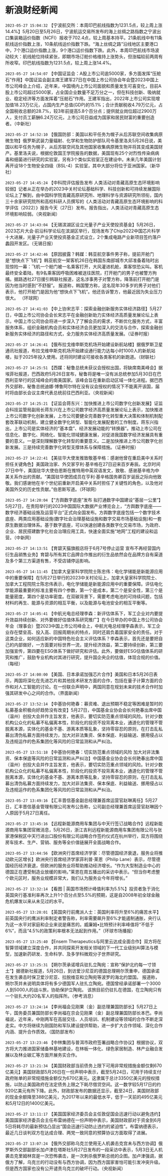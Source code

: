 # 新浪财经新闻
`2023-05-27 15:04:32` 【宁波航交所：本周印巴航线指数为1231.5点，较上周上涨14.4%】5月20日至5月26日，宁波航运交易所发布的海上丝绸之路指数之宁波出口集装箱运价指数（NCFI）报收于702.4点，较上周基本持平。21条航线中有11条航线运价指数上涨，10条航线运价指数下跌。“海上丝绸之路”沿线地区主要港口中，7个港口运价指数上涨，9个港口运价指数下跌。此外，本周印巴航线市场波动较大：航线舱位持续紧张，即期市场订舱价格维持上涨势头，但涨幅较前两周有所收窄。印巴航线指数为1231.5点，较上周上涨14.4%。

`2023-05-27 14:54:07` 【中国证监会：A股上市公司逾5000家，多方面发挥“压舱石”作用】中国证监会副主席王建军27日在中国上市公司协会年会暨2023中国上市公司峰会上介绍，近年来，中国境内上市公司面貌和质量发生可喜变化，目前A股上市公司超过5000家，占全国企业数量不足万分之一，但在科技创新、吸纳就业、稳定经济等方面发挥着“压舱石”作用。王建军指出，2022年上市公司实现增加值18.23万亿元，占国内生产总值(GDP)的15.1%；合计贡献税收4.79万亿元，占全国税收总额的28.7%，较3年前提高5.8个百分点；提供就业岗位超过2900万人，支付员工薪酬6.24万亿元，上市公司日益成为国家和居民财富的重要创造者。（中新社）

`2023-05-27 14:52:10` 【俄国防部：美国以和平任务为幌子从后苏联空间收集病原微生物】俄罗斯武装力量辐射、化学和生物防护部队司令基里洛夫5月26日说，美国以和平任务为幌子，从后苏联空间及其他国家收集病原微生物并将其变成美国财产。基里洛夫说，根据伦敦国王学院报告的数据，美国现有25个对烈性传染病病毒和细菌进行研究的实验室，另有3个类似实验室正在建设中。未来几年美国计划再开设18个生物安全四级（BSL-4）实验室，其中大部分将位于亚洲国家。（新华社）

`2023-05-27 14:45:24` 【中科院评估报告发布 人类活动对青藏高原生态环境影响较弱】记者从正在举办的2023中关村论坛基础科学、科技创新和可持续发展国际论坛上了解到，由中国科学院青藏高原研究所、地理科学与资源研究所领衔，国内三十余家研究院所和高校科研人员撰写的《人类活动对青藏高原生态环境影响的科学评估（2022）》报告今天（27日）发布。报告指出，人类活动对青藏高原生态环境影响较弱。（央视新闻）

`2023-05-27 14:43:04` 【无锡滨湖区设立光量子产业天使投资基金】5月26日，2023芯片大会·前沿科学论坛在滨湖区举行，现场发布了Chip2022中国芯片科学十大进展，光量子产业天使投资基金正式设立，2个集成电路产业新项目签约落户蠡园开发区。（无锡日报）

`2023-05-27 14:42:46` 【原因披露？韩媒：韩亚航空事件男子称，提前开舱门是“想快点下飞机”】韩亚航空一架客机26日在韩国东南部城市大邱准备着陆时出现惊险一幕：飞机一个舱门被一名乘客打开，大风灌进机舱，乘客惊恐尖叫。客机最终安全着陆，有9名乘客因呼吸困难被送往医院，打开舱门的男子也被警方拘捕。据路透社27日援引韩联社报道，这名涉事男子对警方称，降落前打开舱门是因为他当时感到“不舒服”。 报道称，韩国警方称，这名现年30多岁的男子对他们表示，他打开舱门是因为他“想快点下飞机”。他还告诉警方，他最近因为失业压力很大。 （环球网）

`2023-05-27 14:41:03` 【中上协宋志平：探索金融创新服务实体经济路径】5月27日，中国上市公司协会会长宋志平在金融创新助力实体经济高质量发展论坛上表示，中国上市公司协会将进一步深入了了解会员的需求，不断优化服务方式，丰富服务体系，组织金融机构会员和实体经济会员更加深入的交流与合作，探索金融创新服务实体经济的路径和方式，全力服务实体经济高质量发展。（证券时报）

`2023-05-27 14:26:41` 【俄布拉戈维申斯克机场开始建设新航站楼】据俄罗斯卫星通讯社报道，布拉戈维申斯克机场开始建设通行能力达每小时1000人的新航站楼，拟于2025年投入使用。还将同时建设可接收各类客机的新跑道。（财联社）

`2023-05-27 14:25:51` 【西媒：秘鲁总统未获议会授权出国，将缺席南美峰会】据埃菲社报道，巴西政府5月26日宣布，秘鲁将是唯一没有派总统参加5月30日在巴西利亚举行的区域峰会的南美国家。该峰会旨在重新启动区域一体化进程。据巴西外交部称，秘鲁总统迪娜·博鲁阿尔特在没有议会授权的情况下不能离开该国，届时将由部长会议主席代表总统前往巴西利亚。（央视新闻）

`2023-05-27 14:25:21` 【证监会蒋东兴：加快推进上市公司数字化创新发展】证监会科技监管局副局长蒋东兴在上市公司数字经济高质量发展论坛上表示，加快推进上市公司数字化创新发展，上市公司要健全完善数字化转型重大决策和体制机制配套改革联动机制，建立健全数字化转型、智能化发展配套的工作制度。蒋东兴指出，上市公司是实体经济的“基本盘”、经济发展动能的“转换器”。推动上市公司在信息化、数字化、网络化、智能化领域健康发展，对促进我国数字经济发展具有重要的意义。一是深刻理解数字化转型的重要意义。二是加快推进上市公司数字化创新发展。三是持续完善数字化转型支撑体系与保障措施。（证券时报）

`2023-05-27 14:22:41` 【美驻华大使发推致敬基辛格：感谢他曾在重启美中关系时担任关键角色】美国政治家、外交家亨利·基辛格在27日迎来百岁寿辰。北京时间27日中午，美国驻华大使伯恩斯在推特用中英双语发文，致敬、感谢基辛格为中美关系作出的贡献。“美国驻华使团成员在亨利·基辛格国务卿百岁诞辰之际向他致敬。我们感谢他在半个世纪前重新开启美中关系时担任了关键性的角色，以及他对美国外交的历史性贡献。”伯恩斯写道。（环球网）

`2023-05-27 14:20:04` 【“方舆数字底座”发布 拟打通数字中国建设“基层一公里”】5月27日，在贵阳举行的2023中国国际大数据产业博览会上，“方舆数字底座——数字经济基础设施及运营平台”正式向全国发布。方舆数字底座包括一个数字技术底座、两类应用基础设施(数字社会治理基础设施和数字交易市场基础设施)和一套原生数据治理体系。基于数字底座，可以快速创建各类数字化交易市场，为政府、企业、居民搭建数字化社会治理应用工具，快速全面实施“地网”工程的建设和运营。（中新网）

`2023-05-27 14:13:51` 【育碧天猫旗舰店将于6月7号停止运营 宣布不再经营国内衍生品销售业务】育碧与所有其它品牌合作推出的衍生品依然会在品牌方自有渠道及多个第三方渠道有售，不受店铺停运影响。

`2023-05-27 14:11:45` 【加拿大皇家科学院院士陈忠伟：电化学储能是新能源应用中的重要保障】在5月27日举行的2023中关村论坛上，加拿大皇家科学院院士、加拿大工程院院士陈忠伟表示，电化学储能是新能源应用中的重要保障。评估电化学能源最重要的标准主要有四个参数，第一个是成本，第二个是安全性，第三个是能量密度，第四个是功率密度。在双碳背景下，需要考虑电池的可持续问题，包括材料的再生、能源与资源的相互平衡，以及能源与电池安全的相互平衡等。

`2023-05-27 14:05:41` 【中航光电总经理李森：新评估体系下，军工企业对内要提升效益持续创新、对外要做好估值体系研究推广】在今日举办的中国上市公司协会年会（理事会）暨2023中国上市公司峰会上，中航光电总经理李森表示，军工企业存在壁垒高、投入高、回报周期长的特点，同时还肩负着国家安全的责任。对于这类企业，如何适应新的中国特色社会主义评估体系？李森表示，首先还是要把自己的内部做好，一方面要对标世界一流，提升经济效益，第二要持续创新，第三要加强宣传，第四要在ESG体系下做好研究和评估。此外，要做好ESG估值体系的研究和推广，鼓励专业机构对其进行研究，提升国企央企的估值，体现合规的价值。（每经）

`2023-05-27 14:00:00` 【美国、日本承诺加强芯片合作】美国和日本5月26日表示，两国将深化在先进芯片和其他技术研发方面的合作，包括在量子计算方面的合作和对人工智能的讨论。在一份联合声明中，两国同意在规划未来的技术合作时加强其研发中心之间的合作。（界面新闻）

`2023-05-27 13:52:14` 【中基协何艳春：募资难、退出预期不稳定等困难是暂时的 私募基金积极向好趋势没有改变】5月27日，中国基金业协会会长何艳春出席中国（温州）创投大会并作主旨发言，他表示，要切实防范重点领域的风险。针对少数机构公众化的私募不私偏离本性，阶段化的投资不投背离本业，通道化的管理不管脱离本源，实体化的基金不基、游离本质等乱象，坚持零容忍的原则，在打击乱私募出清伪私募方面持续发力，加大对非法集资、保本保底、利益输送、挪用侵占以及违规运作的色系集团化等风险的日常监测和从严纠治。

`2023-05-27 13:51:18` 【中基协何艳春：切实防范重点领域的风险 加大对非法集资、保本保底等风险的日常监测和从严纠治】中国基金业协会会长何艳春出席中国（温州）创投大会并作主旨发言，他表示，要切实防范重点领域的风险。针对少数机构公众化的私募不私偏离本性，阶段化的投资不投背离本业，通道化的管理不管脱离本源，实体化的基金不基、游离本质等乱象，坚持零容忍的原则，在打击乱私募出清伪私募方面持续发力，加大对非法集资、保本保底、利益输送、挪用侵占以及违规运作的色系集团化等风险的日常监测和从严纠治。

`2023-05-27 13:49:16` 【汇丰晋信基金副总经理兼首席运营官赵琳离任】5月27日，汇丰晋信基金管理有限公司发布公告称，公司副总经理兼首席运营官赵琳因个人原因于5月27日离任。

`2023-05-27 13:45:16` 【远程新能源商用车集团与中天行签订战略合作】远程新能源商用车集团官微消息，5月26日，浙江吉利远程新能源商用车集团有限公司与张家港保税区中天行进出口股份有限公司战略合作签约仪式在杭州举行，双方将围绕房车技术、生产、营销、服务等全价值链展开全面战略合作。

`2023-05-27 13:44:56` 【欧洲央行首席经济学家：尽管德国经济衰退，服务业将推动欧元区增长】欧洲央行首席经济学家菲利普·莱恩（Philip Lane）表示，尽管德国经历经济衰退，但欧洲的服务业将帮助推动经济增长。“作为大型制造业中心的德国正在遭受制造业放缓的影响，”莱恩在周五播出的采访中表示。“但当你考虑整个欧元区时，服务业规模非常大，我们认为服务业今年将增长。”

`2023-05-27 13:32:14` 【看图 | 英国市场预计峰值利率为5.5%】投资者急于消化英国央行基准利率再次上升1个百分点至5.5%的预期，这是自2008年初全球金融危机爆发以来从未见过的水平。

`2023-05-27 13:28:01` 【英国央行前鹰派人士：英国利率将升至6%的痛苦水平】前英国央行的鹰派利率制定者警告称，利率需要飙升至6%才能遏制通胀，央行认为这一水平对家庭和企业来说是痛苦的。威廉姆•比特预计利率峰值将“不低于6%”，而且“4.5%的政策利率根本无法起到作用。”（环球市场播报）

`2023-05-27 13:25:40` 【Ensem Therapeutics与阿里云达成全面合作】双方将在智算领域建立深度合作，并共同探索开发相关领域的下一代工业级别AI算法与模型，加速新药研发、生命科学、及多学科微观分子世界研究。

`2023-05-27 13:25:31` 【朔尔茨承诺增兵驻扎立陶宛：宣称“保护北约每一寸领土”】据德新社报道，5月26日，到访爱沙尼亚的德国总理朔尔茨重申，德国承诺在发生袭击时保卫爱沙尼亚、拉脱维亚和立陶宛等波罗的海北约盟国。 报道称，朔尔茨并未说明具体将有多少德国军人驻扎立陶宛。德国曾经承诺部署一个3000人到5000人的战斗旅，协助保护立陶宛。 该旅目前仍驻扎在德国，在立陶宛只有一个驻扎大约20名军人的指挥所。（参考消息）

`2023-05-27 13:24:14` 【李尚福会见刚果（金）副总理兼国防部长】5月27日上午，国务委员兼国防部长李尚福在京会见刚果（金）副总理兼国防部长本巴。李尚福说，近年来，中刚两军在高层交往、人员培训、机制建设等领域的合作不断走深走实。中方将继续为刚国防和军队建设提供帮助，进一步扩大合作领域、深化合作内涵、提升合作质效。（国防部发布）

`2023-05-27 13:23:46` 【中林集团与普洱市政府签署战略合作协议】根据协议，双方将大力推进国家储备林基地建设，在林板一体化、绿色家居制造、林产业融合发展以及林业碳汇等方面开展务实合作。

`2023-05-27 13:21:34` 【美国财政部当前债务上限下可用非常规措施金额仅剩670亿美元】美国财政部5月26日在一份声明中表示，截至5月24日，可用于持续支付政府账单的非常规措施金额仅为670亿美元。这隶属于总计3350亿美元的授权措施，以防止美国政府在法定债务上限之下耗尽借贷空间。这一数字较5月17日的约920亿美元有所下降。此外，财政部发布的数据还显示，截至24日，美国财政部的现金余额降至388亿美元，为2017年以来的最低水平，低于一天前的495亿美元和5月12日的1400亿美元。

`2023-05-27 13:11:17` 【美国国家经济委员会主任敦促国会迅速行动以避免违约】美国国家经济委员会主任布雷纳德在一份声明中表示，美国财政部对于资金到6月5日将耗尽的最新预估凸显出“国会迅速行动防止违约的紧迫性”。布雷纳德表示，最近几日谈判双方在达成合理、两党一致同意的预算协议方面取得了进展。

`2023-05-27 13:07:24` 【俄外交部称乌克兰使用无人机袭击克宫未与西方协调】俄罗斯外交部副部长加卢津在塔斯社5月27日发布的一段采访中表示，5月3日无人机袭击克里姆林宫是一次恐怖袭击，是一次刺杀俄罗斯总统的企图。加卢津强调，据俄方了解，乌克兰的行动没有与西方协调，因为西方国家害怕可能引发冲突升级。但是西方国家也没有公开谴责乌克兰的破坏行动。（央视新闻）

